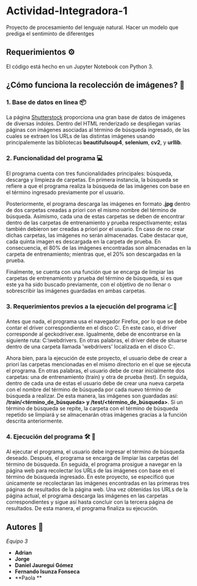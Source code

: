 # Actividad-Integradora-1
Proyecto de procesamiento del lenguaje natural.
Hacer un modelo que prediga el sentiminto de diferentges 


## Requerimientos ⚙️
El código está hecho en un Jupyter Notebook con Python 3.



## ¿Cómo funciona la recolección de imágenes? 📄

### 1. Base de datos en línea 📦

La página [Shutterstock](https://www.shutterstock.com/es/) proporciona una gran base de datos de imágenes de diversas índoles. Dentro del HTML renderizado se despliegan varias páginas con imágenes asociadas al término de búsqueda ingresado, de las cuales se extraen los URLs de las distintas imágenes usando principalemente las bibliotecas **beautifulsoup4**, **selenium**, **cv2**, y **urllib**.

### 2. Funcionalidad del programa 💻

El programa cuenta con tres funcionalidades principales: búsqueda, descarga y limpieza de carpetas. En primera instancia, la búsqueda se refiere a que el programa realiza la búsqueda de las imágenes con base en el término ingresado previamente por el usuario.

Posteriormente, el programa descarga las imágenes en formato **.jpg** dentro de dos carpetas creadas a priori con el mismo nombre del término de búsqueda. Asimismo, cada una de estas carpetas se deben de encontrar dentro de las carpetas de entrenamiento y prueba respectivamente; estas también debieron ser creadas a priori por el usuario. En caso de no crear dichas carpetas, las imágenes no serán almacenadas. Cabe destacar que, cada quinta imagen es descargada en la carpeta de prueba. En consecuencia, el 80% de las imágenes encontradas son almacenadas en la carpeta de entrenamiento; mientras que, el 20% son descargadas en la prueba.

Finalmente, se cuenta con una función que se encarga de limpiar las carpetas de entrenamiento y prueba del término de búsqueda, si es que este ya ha sido buscado previamente, con el objetivo de no llenar o sobrescribir las imágenes guardadas en ambas carpetas.

### 3. Requerimientos previos a la ejecución del programa 📈📁

Antes que nada, el programa usa el navegador Firefox, por lo que se debe contar el driver correspondiente en el disco C:. En este caso, el driver corresponde al geckodriver.exe. Igualmente, debe de encontrarse en la siguiente ruta: C:\webdrivers. En otras palabras, el driver debe de situarse dentro de una carpeta llamada 'webdrivers' localizada en el disco C:.

Ahora bien, para la ejecución de este proyecto, el usuario debe de crear a priori las carpetas mencionadas en el mismo directorio en el que se ejecuta el programa. En otras palabras, el usuario debe de crear inicialmente dos carpetas: una de entrenamiento (train) y otra de prueba (test). En seguida, dentro de cada una de estas el usuario debe de crear una nueva carpeta con el nombre del término de búsqueda por cada nuevo término de búsqueda a realizar. De esta manera, las imágenes son guardadas así: **/train/<término_de_búsqueda> y /test/<término_de_búsqueda>**. Si un término de búsqueda se repite, la carpeta con el término de búsqueda repetido se limpiará y se almacenarán otras imágenes gracias a la función descrita anteriormente.

### 4. Ejecución del programa 🛠️ 🚀

Al ejecutar el programa, el usuario debe ingresar el término de búsqueda deseado. Después, el programa se encarga de limpiar las carpetas del término de búsqueda. En seguida, el programa prosigue a navegar en la página web para recolectar los URLs de las imágenes con base en el término de búsqueda ingresado. En este proyecto, se especificó que únicamente se recolectaran las imágenes encontradas en las primeras tres páginas de resultados de la página web. Una vez obtenidas los URLs de la página actual, el programa descarga las imágenes en las carpetas correspondientes y sigue así hasta concluir con la tercera página de resultados. De esta manera, el programa finaliza su ejecución.



## Autores 📝

_Equipo 3_

* **Adrian**
* **Jorge**
* **Daniel Jauregui Gómez**
* **Fernando Isunza Fonseca**
* **Paola **
